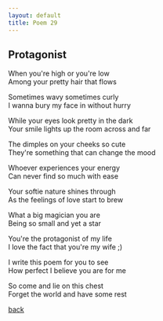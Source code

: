 ```yaml
---
layout: default
title: Poem 29
---
```


## Protagonist

When you're high or you're low \
Among your pretty hair that flows

Sometimes wavy sometimes curly \
I wanna bury my face in without hurry

While your eyes look pretty in the dark \
Your smile lights up the room across and far

The dimples on your cheeks so cute \
They're something that can change the mood

Whoever experiences your energy \
Can never find so much with ease

Your softie nature shines through \
As the feelings of love start to brew

What a big magician you are \
Being so small and yet a star

You're the protagonist of my life \
I love the fact that you're my wife ;)

I write this poem for you to see \
How perfect I believe you are for me

So come and lie on this chest \
Forget the world and have some rest


 [back](../index-page.html)